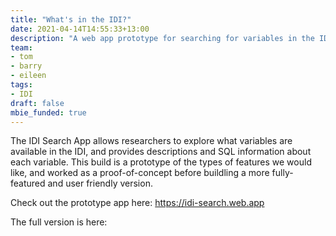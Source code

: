 ```yaml
---
title: "What's in the IDI?"
date: 2021-04-14T14:55:33+13:00
description: "A web app prototype for searching for variables in the IDI."
team:
- tom
- barry
- eileen
tags:
- IDI
draft: false
mbie_funded: true
---
```


The IDI Search App allows researchers to explore what variables are available in the IDI, and provides descriptions and SQL information about each variable. This build is a prototype of the types of features we would like, and worked as a proof-of-concept before buildling a more fully-featured and user friendly version.

Check out the prototype app here: https://idi-search.web.app

The full version is here:

